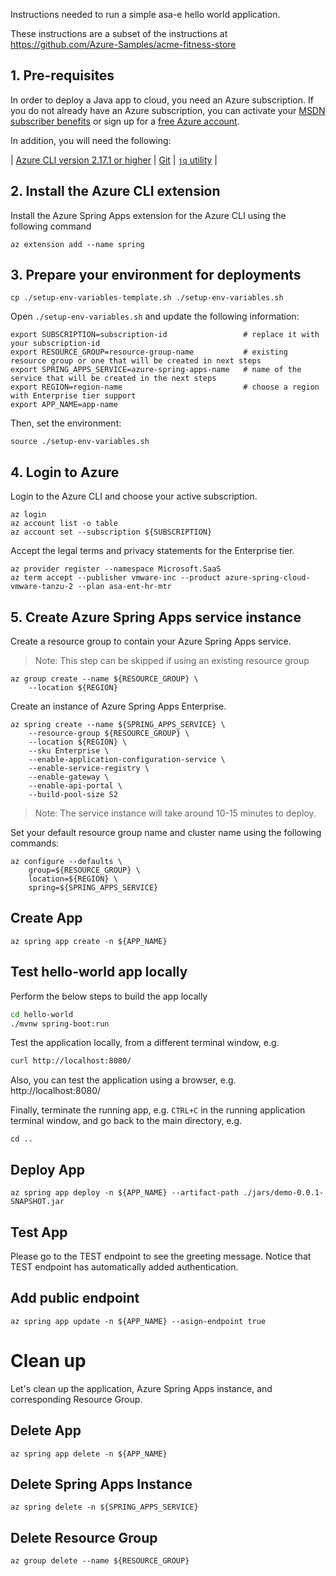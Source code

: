 Instructions needed to run a simple asa-e hello world application. 

These instructions are a subset of the instructions at https://github.com/Azure-Samples/acme-fitness-store

## 1. Pre-requisites

In order to deploy a Java app to cloud, you need
an Azure subscription. If you do not already have an Azure
subscription, you can activate your
[MSDN subscriber benefits](https://azure.microsoft.com/pricing/member-offers/msdn-benefits-details/)
or sign up for a
[free Azure account]((https://azure.microsoft.com/free/)).

In addition, you will need the following:

| [Azure CLI version 2.17.1 or higher](https://docs.microsoft.com/cli/azure/install-azure-cli?view=azure-cli-latest)
| [Git](https://git-scm.com/)
| [`jq` utility](https://stedolan.github.io/jq/download/)
|

## 2. Install the Azure CLI extension

Install the Azure Spring Apps extension for the Azure CLI using the following command

```shell
az extension add --name spring
```

## 3. Prepare your environment for deployments

```shell
cp ./setup-env-variables-template.sh ./setup-env-variables.sh
```

Open `./setup-env-variables.sh` and update the following information:

```shell
export SUBSCRIPTION=subscription-id                 # replace it with your subscription-id
export RESOURCE_GROUP=resource-group-name           # existing resource group or one that will be created in next steps
export SPRING_APPS_SERVICE=azure-spring-apps-name   # name of the service that will be created in the next steps
export REGION=region-name                           # choose a region with Enterprise tier support
export APP_NAME=app-name
```

Then, set the environment:

```shell
source ./setup-env-variables.sh
```

## 4. Login to Azure

Login to the Azure CLI and choose your active subscription. 

```shell
az login
az account list -o table
az account set --subscription ${SUBSCRIPTION}
```

Accept the legal terms and privacy statements for the Enterprise tier.

```shell
az provider register --namespace Microsoft.SaaS
az term accept --publisher vmware-inc --product azure-spring-cloud-vmware-tanzu-2 --plan asa-ent-hr-mtr
```

## 5. Create Azure Spring Apps service instance

Create a resource group to contain your Azure Spring Apps service.

> Note: This step can be skipped if using an existing resource group

```shell
az group create --name ${RESOURCE_GROUP} \
    --location ${REGION}
```

Create an instance of Azure Spring Apps Enterprise.

```shell
az spring create --name ${SPRING_APPS_SERVICE} \
    --resource-group ${RESOURCE_GROUP} \
    --location ${REGION} \
    --sku Enterprise \
    --enable-application-configuration-service \
    --enable-service-registry \
    --enable-gateway \
    --enable-api-portal \
    --build-pool-size S2 
```

> Note: The service instance will take around 10-15 minutes to deploy.

Set your default resource group name and cluster name using the following commands:

```shell
az configure --defaults \
    group=${RESOURCE_GROUP} \
    location=${REGION} \
    spring=${SPRING_APPS_SERVICE}
```

## Create App
```shell
az spring app create -n ${APP_NAME}
```
## Test hello-world app locally
Perform the below steps to build the app locally

```bash
cd hello-world
./mvnw spring-boot:run
```

Test the application locally, from a different terminal window, e.g.
```bash
curl http://localhost:8080/
```

Also, you can test the application using a browser, e.g. http://localhost:8080/

Finally, terminate the running app, e.g. `CTRL+C` in the running application terminal window, and go back to the main directory, e.g. 

```shell
cd ..
```

## Deploy App
```shell
az spring app deploy -n ${APP_NAME} --artifact-path ./jars/demo-0.0.1-SNAPSHOT.jar
```

## Test App
Please go to the TEST endpoint to see the greeting message. Notice that TEST endpoint has automatically added authentication. 

## Add public endpoint
```shell
az spring app update -n ${APP_NAME} --asign-endpoint true
```

# Clean up
Let's clean up the application, Azure Spring Apps instance, and corresponding Resource Group.

## Delete App
```shell
az spring app delete -n ${APP_NAME}
```

## Delete Spring Apps Instance
```shell
az spring delete -n ${SPRING_APPS_SERVICE}
```

## Delete Resource Group
```shell
az group delete --name ${RESOURCE_GROUP}
```
